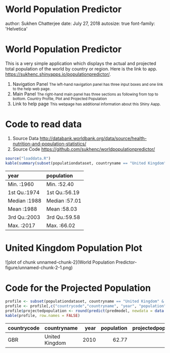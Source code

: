 World Population Predictor
========================================================
author: Sukhen Chatterjee
date: July 27, 2018
autosize: true
font-family: 'Helvetica'

World Population Predictor
========================================================

This is a very simple application which displays the actual and projected total population of the world by country or region. Here is the link to app.  <https://sukhenc.shinyapps.io/populationpredictor/>.

1. Navigation Panel <small>The left-hand navigation panel has three input boxes and one link to the help web page.</small>
2. Main Panel <small>The right-hand main panel has three sections as following from top to bottom. Country Profile, Plot and Projected Population</small>
3. Link to help page <small>This webpage has additional information about this Shiny Aapp.</small>

Code to read data
========================================================
1. Source Data <http://databank.worldbank.org/data/source/health-nutrition-and-population-statistics/>
2. Source Code <https://github.com/sukhenc/worldpopulationpredictor/>

```r
source("loaddata.R")
kable(summary(subset(populationdataset, countryname == "United Kingdom")[,6:7]), row.names = FALSE)
```



|     year    |  population  |
|:------------|:-------------|
|Min.   :1960 |Min.   :52.40 |
|1st Qu.:1974 |1st Qu.:56.19 |
|Median :1988 |Median :57.01 |
|Mean   :1988 |Mean   :58.03 |
|3rd Qu.:2003 |3rd Qu.:59.58 |
|Max.   :2017 |Max.   :66.02 |

United Kingdom Population Plot
========================================================

![plot of chunk unnamed-chunk-2](World Population Predictor-figure/unnamed-chunk-2-1.png)

Code for the Projected Population
========================================================

```r
profile <- subset(populationdataset, countryname == "United Kingdom" & year == "2010") 
profile <- profile[,c("countrycode","countryname", "year", "population")]
profile$projectedpopulation <- round(predict(predmodel, newdata = data.frame(year = 2010)),2)
kable(profile, row.names = FALSE)
```



|countrycode |countryname    | year| population| projectedpopulation|
|:-----------|:--------------|----:|----------:|-------------------:|
|GBR         |United Kingdom | 2010|      62.77|               62.03|
